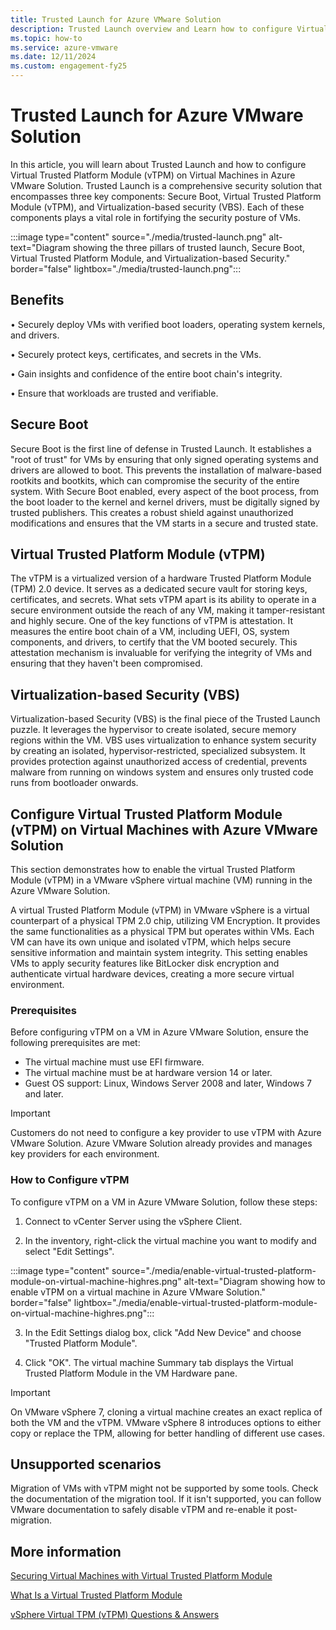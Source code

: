 ```yaml
---
title: Trusted Launch for Azure VMware Solution
description: Trusted Launch overview and Learn how to configure Virtual Trusted Platform Module (vTPM) on Virtual Machines.
ms.topic: how-to
ms.service: azure-vmware
ms.date: 12/11/2024
ms.custom: engagement-fy25
---
```


# Trusted Launch for Azure VMware Solution

In this article, you will learn about Trusted Launch and how to configure Virtual Trusted Platform Module (vTPM) on Virtual Machines in Azure VMware Solution. Trusted Launch is a comprehensive security solution that encompasses three key components: Secure Boot, Virtual Trusted Platform Module (vTPM), and Virtualization-based security (VBS). Each of these components plays a vital role in fortifying the security posture of VMs.

:::image type="content" source="./media/trusted-launch.png" alt-text="Diagram showing the three pillars of trusted launch, Secure Boot, Virtual Trusted Platform Module, and Virtualization-based Security." border="false" lightbox="./media/trusted-launch.png":::

## Benefits

•	Securely deploy VMs with verified boot loaders, operating system kernels, and drivers.

•	Securely protect keys, certificates, and secrets in the VMs.

•	Gain insights and confidence of the entire boot chain's integrity.

•	Ensure that workloads are trusted and verifiable. 

## Secure Boot

Secure Boot is the first line of defense in Trusted Launch. It establishes a "root of trust" for VMs by ensuring that only signed operating systems and drivers are allowed to boot. This prevents the installation of malware-based rootkits and bootkits, which can compromise the security of the entire system. With Secure Boot enabled, every aspect of the boot process, from the boot loader to the kernel and kernel drivers, must be digitally signed by trusted publishers. This creates a robust shield against unauthorized modifications and ensures that the VM starts in a secure and trusted state.
 
## Virtual Trusted Platform Module (vTPM) 

The vTPM is a virtualized version of a hardware Trusted Platform Module (TPM) 2.0 device. It serves as a dedicated secure vault for storing keys, certificates, and secrets. What sets vTPM apart is its ability to operate in a secure environment outside the reach of any VM, making it tamper-resistant and highly secure. One of the key functions of vTPM is attestation. It measures the entire boot chain of a VM, including UEFI, OS, system components, and drivers, to certify that the VM booted securely. This attestation mechanism is invaluable for verifying the integrity of VMs and ensuring that they haven't been compromised.
 
## Virtualization-based Security (VBS) 

Virtualization-based Security (VBS) is the final piece of the Trusted Launch puzzle. It leverages the hypervisor to create isolated, secure memory regions within the VM. VBS uses virtualization to enhance system security by creating an isolated, hypervisor-restricted, specialized subsystem. It provides protection against unauthorized access of credential, prevents malware from running on windows system and ensures only trusted code runs from bootloader onwards.


## Configure Virtual Trusted Platform Module (vTPM) on Virtual Machines with Azure VMware Solution

This section demonstrates how to enable the virtual Trusted Platform Module (vTPM) in a VMware vSphere virtual machine (VM) running in the Azure VMware Solution.  

A virtual Trusted Platform Module (vTPM) in VMware vSphere is a virtual counterpart of a physical TPM 2.0 chip, utilizing VM Encryption. It provides the same functionalities as a physical TPM but operates within VMs. Each VM can have its own unique and isolated vTPM, which helps secure sensitive information and maintain system integrity. This setting enables VMs to apply security features like BitLocker disk encryption and authenticate virtual hardware devices, creating a more secure virtual environment. 

### Prerequisites

Before configuring vTPM on a VM in Azure VMware Solution, ensure the following prerequisites are met:

- The virtual machine must use EFI firmware.
- The virtual machine must be at hardware version 14 or later.
- Guest OS support: Linux, Windows Server 2008 and later, Windows 7 and later.

>[!IMPORTANT]
>Customers do not need to configure a key provider to use vTPM with Azure VMware Solution. Azure VMware Solution already provides and manages key providers for each environment.

### How to Configure vTPM

To configure vTPM on a VM in Azure VMware Solution, follow these steps:

1. Connect to vCenter Server using the vSphere Client.

2. In the inventory, right-click the virtual machine you want to modify and select "Edit Settings".  

:::image type="content" source="./media/enable-virtual-trusted-platform-module-on-virtual-machine-highres.png" alt-text="Diagram showing how to enable vTPM on a virtual machine in Azure VMware Solution." border="false" lightbox="./media/enable-virtual-trusted-platform-module-on-virtual-machine-highres.png":::

3. In the Edit Settings dialog box, click "Add New Device" and choose "Trusted Platform Module".  

4. Click "OK". The virtual machine Summary tab displays the Virtual Trusted Platform Module in the VM Hardware pane. 

>[!IMPORTANT]
>On VMware vSphere 7, cloning a virtual machine creates an exact replica of both the VM and the vTPM. VMware vSphere 8 introduces options to either copy or replace the TPM, allowing for better handling of different use cases. 

## Unsupported scenarios 

Migration of VMs with vTPM might not be supported by some tools. Check the documentation of the migration tool. If it isn't supported, you can follow VMware documentation to safely disable vTPM and re-enable it post-migration. 

## More information

[Securing Virtual Machines with Virtual Trusted Platform Module](https://docs.vmware.com/en/VMware-vSphere/7.0/com.vmware.vsphere.vm_admin.doc/GUID-A43B6914-E5F9-4CB1-9277-448AC9C467FB.html)

[What Is a Virtual Trusted Platform Module](https://docs.vmware.com/en/VMware-vSphere/8.0/vsphere-security/GUID-6F811A7A-D58B-47B4-84B4-73391D55C268.html)

[vSphere Virtual TPM (vTPM) Questions & Answers](https://www.vmware.com/docs/vsphere-virtual-tpm-vtpm-questions-answers)
